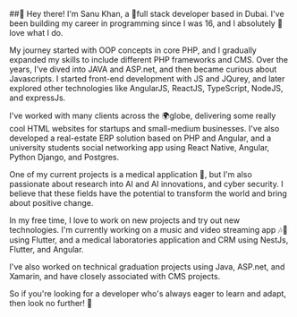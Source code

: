 
##👋 Hey there!
 I'm Sanu Khan, a 🚀full stack developer based in Dubai. I've been building my career in programming since I was 16, and I absolutely 💖love what I do.

My journey started with OOP concepts in core PHP, and I gradually expanded my skills to include different PHP frameworks and CMS. Over the years, I've dived into JAVA and ASP.net, and then became curious about Javascripts. I started front-end development with JS and JQurey, and later explored other technologies like AngularJS, ReactJS, TypeScript, NodeJS, and expressJs.

I've worked with many clients across the 🌍globe, delivering some really cool HTML websites for startups and small-medium businesses. I've also developed a real-estate ERP solution based on PHP and Angular, and a university students social networking app using React Native, Angular, Python Django, and Postgres.

One of my current projects is a medical application 💊, but I'm also passionate about research into AI and AI innovations, and cyber security. I believe that these fields have the potential to transform the world and bring about positive change.

In my free time, I love to work on new projects and try out new technologies. I'm currently working on a music and video streaming app 🎶🎥 using Flutter, and a medical laboratories application and CRM using NestJs, Flutter, and Angular.

I've also worked on technical graduation projects using Java, ASP.net, and Xamarin, and have closely associated with CMS projects.

So if you're looking for a developer who's always eager to learn and adapt, then look no further! 🤗
